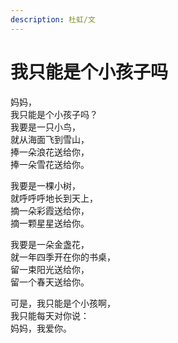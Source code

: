 ```yaml
---
description: 杜虹/文
---
```


# 我只能是个小孩子吗

妈妈，  
我只能是个小孩子吗？  
我要是一只小鸟，  
就从海面飞到雪山，  
捧一朵浪花送给你，  
捧一朵雪花送给你。  
  
我要是一棵小树，  
就呼呼呼地长到天上，  
摘一朵彩霞送给你，  
摘一颗星星送给你。  
  
我要是一朵金盏花，  
就一年四季开在你的书桌，  
留一束阳光送给你，  
留一个春天送给你。  
  
可是，我只能是个小孩啊，  
我只能每天对你说：  
妈妈，我爱你。

